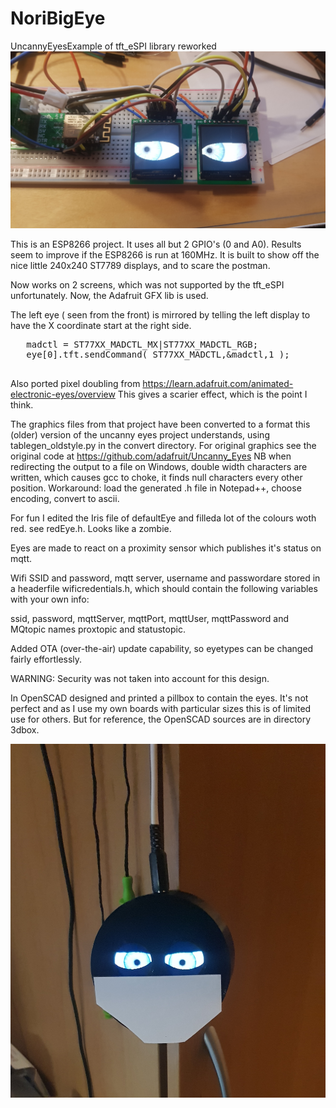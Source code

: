 # NoriBigEye
 UncannyEyesExample of tft_eSPI library reworked
 <img src="images/bigeye.jpg" />

 This is an ESP8266 project. It uses all but 2 GPIO's (0 and A0).
 Results seem to improve if the ESP8266 is run at 160MHz.
 It is built to show off the nice little 240x240 ST7789 displays,
 and to scare the postman.
 
 Now works on 2 screens, which was not supported by the tft_eSPI
 unfortunately. Now, the Adafruit GFX lib is used.

 The left eye ( seen from the front) is mirrored by telling the left display
 to have the X coordinate start at the right side. 
   
   <pre>
   madctl = ST77XX_MADCTL_MX|ST77XX_MADCTL_RGB;    
   eye[0].tft.sendCommand( ST77XX_MADCTL,&madctl,1 ); 
   </pre>
   
 Also ported pixel doubling from https://learn.adafruit.com/animated-electronic-eyes/overview
 This gives a scarier effect, which is the point I think.
 
 The graphics files from that project have been converted to a format this (older) version
 of the uncanny eyes project understands, using tablegen_oldstyle.py in the convert directory. 
 For original graphics see the original code at https://github.com/adafruit/Uncanny_Eyes
 NB when redirecting the output to a file on Windows, double width characters are written, which causes
 gcc to choke, it finds null characters every other position.
 Workaround: load the generated .h file in Notepad++, choose encoding, convert to ascii.
 
 For fun I edited the Iris file of defaultEye and filleda lot of the colours woth red.
 see redEye.h. Looks like a zombie. 
 
 Eyes are made to react on a proximity sensor which publishes it's status on mqtt.
 
 Wifi SSID and password, mqtt server, username and passwordare stored in a headerfile
 wificredentials.h, which should contain the following variables with your own info:

 ssid, password, mqttServer, mqttPort, mqttUser, mqttPassword and MQtopic names proxtopic and statustopic.

 Added OTA (over-the-air) update capability, so eyetypes can be changed fairly effortlessly.
 
 WARNING: Security was not taken into account for this design.
 
 In OpenSCAD designed and printed a pillbox to contain the eyes. It's not perfect and as I 
 use my own boards with particular sizes this is of limited use for others. But for reference,
 the OpenSCAD sources are in directory 3dbox.
 
 <img src="images/bigeye2.jpg" />
 
